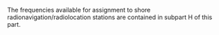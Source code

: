 The frequencies available for assignment to shore radionavigation/radiolocation stations are contained in subpart H of this part.

